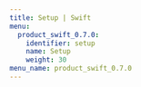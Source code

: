 ```yaml
---
title: Setup | Swift
menu:
  product_swift_0.7.0:
    identifier: setup
    name: Setup
    weight: 30
menu_name: product_swift_0.7.0
---
```


